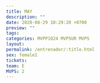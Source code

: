```yaml
---
title: MAY
description: ""
date: 2020-08-29 10:29:20 +0700
preview: ""
tags: 
categories: MVPP1024 MVPSUR MVPS
layout: 
permalink: /entrenador/:title.html
sex: female1
tickets: 
team: E
MVPS: 2
---
```

